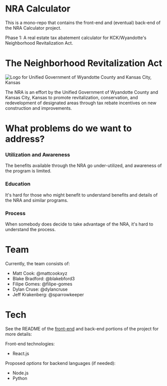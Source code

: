 # NRA Calculator

This is a mono-repo that contains the front-end and (eventual) back-end of the NRA Calculator project.

Phase 1: A real estate tax abatement calculator for KCK/Wyandotte's Neighborhood Revitalization Act.

# The Neighborhood Revitalization Act

![Logo for Unified Government of Wyandotte County and Kansas City, Kansas](https://www.wycokck.org/WycoKCK/media/WycoKCK/CSS/logo.png)

The NRA is an effort by the Unified Government of Wyandotte County and Kansas City, Kansas to promote revitalization, conservation, and redevelopment of designated areas through tax rebate incentives on new construction and improvements.

# What problems do we want to address?

### Utilization and Awareness

The benefits available through the NRA go under-utilized, and awareness of the program is limited.

### Education

It's hard for those who might benefit to understand benefits and details of the NRA and similar programs.

### Process

When somebody does decide to take advantage of the NRA, it's hard to understand the process.

# Team

Currently, the team consists of:

- Matt Cook: @mattcookxyz
- Blake Bradford: @blakebford3
- Filipe Gomes: @filipe-gomes
- Dylan Cruse: @dylancruse
- Jeff Krakenberg: @sparrowkeeper

# Tech

See the README of the [front-end](front-end/README.md) and back-end portions of the project for more details:

Front-end technologies:

- React.js

Proposed *options* for backend languages (if needed):

- Node.js
- Python
